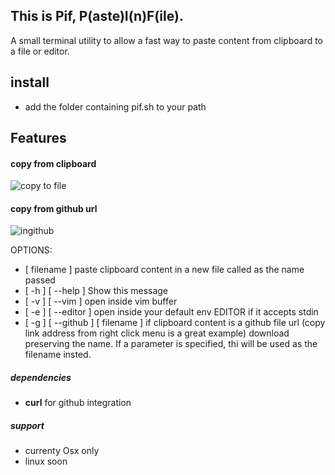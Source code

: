 ## This is Pif, P(aste)I(n)F(ile).

A small terminal utility to allow a fast way to paste content from clipboard to a file or editor.

## install
- add the folder containing pif.sh to your path

## Features
#### copy from clipboard
![copy to file](https://cloud.githubusercontent.com/assets/4562878/11323252/28ee530a-910e-11e5-808f-b0796d0faa11.gif)

#### copy from github url
![ingithub](https://cloud.githubusercontent.com/assets/4562878/11323307/076148d0-9110-11e5-8b29-c84d7936f46e.gif)

OPTIONS:
   - [ filename ] paste clipboard content in a new file called as the name passed
   - [ -h ] [ --help ]        Show this message
   - [ -v ] [ --vim ]         open inside vim buffer
   - [ -e ] [ --editor ]      open inside your default env EDITOR if it accepts stdin
   - [ -g ] [ --github ] [ filename ] if clipboard content is a github file url (copy link address from right click menu is a great example) download preserving the name.
   If a parameter is specified, thi will be used as the filename insted.

##### dependencies
- **curl** for github integration

##### support
- currenty Osx only
- linux soon
